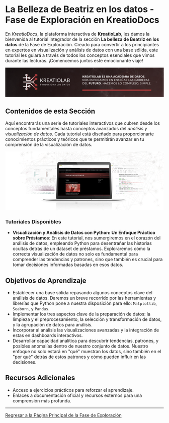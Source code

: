 # La Belleza de Beatriz en los datos - Fase de Exploración en KreatioDocs

En *KreatioDocs*, la plataforma interactiva de **KreatioLab**, les damos la bienvenida al tutorial integrador de la sección **La belleza de Beatriz en los datos** de la Fase de Exploración. Creado para convertir a los principiantes en expertos en visualización y análisis de datos con una base sólida, este tutorial les guiará a través de todos los conceptos esenciales que vimos durante las lecturas. ¡Comencemos juntos este emocionante viaje!

![Cabecera.png](/img/Cabecera.png)

## Contenidos de esta Sección

Aquí encontrarás una serie de tutoriales interactivos que cubren desde los conceptos fundamentales hasta conceptos avanzados del *análisis y visualización de datos*. Cada tutorial está diseñado para proporcionarte conocimientos prácticos y teóricos que te permitirán avanzar en tu comprensión de la visualización de datos.

![Mockup_GitHub_Machine_Learning_Essentials.png](img/Mockup_GitHub_Machine_Learning_Essentials.png)

### Tutoriales Disponibles

- **Visualización y Análisis de Datos con Python: Un Enfoque Práctico sobre Préstamos**: En este tutorial, nos sumergiremos en el corazón del análisis de datos, empleando Python para desentrañar las historias ocultas detrás de un dataset de préstamos. Exploraremos cómo la correcta visualización de datos no solo es fundamental para comprender las tendencias y patrones, sino que también es crucial para tomar decisiones informadas basadas en esos datos.

## Objetivos de Aprendizaje

- Establecer una base sólida repasando algunos conceptos clave del análisis de datos. Daremos un breve recorrido por las herramientas y librerías que Python pone a nuestra disposición para ello: `Matplotlib`, `Seaborn`, y `Pandas`.
- Implementar los tres aspectos clave de la preparación de datos: la limpieza y el preprocesamiento, la selección y transformación de datos, y la agrupación de datos para análisis.
- Incorporar al análisis las visualizaciones avanzadas y la integración de estas en dashboards interactivos.
- Desarrollar capacidad analítica para descubrir tendencias, patrones, y posibles anomalías dentro de nuestro conjunto de datos. Nuestro enfoque no solo estará en "qué" muestran los datos, sino también en el "por qué" detrás de estos patrones y cómo pueden influir en las decisiones.

## Recursos Adicionales

- Acceso a ejercicios prácticos para reforzar el aprendizaje.
- Enlaces a documentación oficial y recursos externos para una comprensión más profunda.

---

[Regresar a la Página Principal de la Fase de Exploración](../README.md)